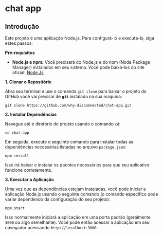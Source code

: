 # chat app

## Introdução

Este projeto é uma aplicação Node.js. Para configurá-lo e executá-lo, siga estes passos:

**Pré-requisitos**

* **Node.js e npm:** Você precisará do Node.js e do npm (Node Package Manager) instalados em seu sistema. Você pode baixá-los do site oficial: [Node.Js](https://nodejs.org/en/download)

**1. Clonar o Repositório**

Abra seu terminal e use o comando `git clone` para baixar o projeto do GitHub você vai precisar de **`git`** instalado na sua maquina:

```
git clone https://github.com/why-disconnected/chat-app.git
```

**2. Instalar Dependências**

Navegue até o diretório do projeto usando o comando `cd`:

```
cd chat-app
```

Em seguida, execute o seguinte comando para instalar todas as dependências necessárias listadas no arquivo `package.json`:

```
npm install
```

Isso irá baixar e instalar os pacotes necessários para que seu aplicativo funcione corretamente.

**3. Executar a Aplicação**

Uma vez que as dependências estejam instaladas, você pode iniciar a aplicação Node.js usando o seguinte comando (o comando específico pode variar dependendo da configuração do seu projeto):

```
npm start
```

Isso normalmente iniciará a aplicação em uma porta padrão (geralmente `3000` ou algo semelhante). Você pode então acessar a aplicação em seu navegador acessando `http://localhost:3000`.
